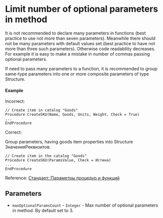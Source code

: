 # Limit number of optional parameters in method

It is not recommended to declare many parameters in functions (best practice to use not more than seven parameters). Meanwhile there should not be many parameters with default values set (best practice to have not more than three such parameters). Otherwise code readability decreases. 
For example it is easy to make a mistake in number of commas passing optional parameters.

If need to pass many parameters to a function, it is recommended to group same-type parameters into one or more composite parameters of type Structure.

#### Example

Incorrect:

```
// Create item in catalog "Goods"
Procedure CreateSKU(Name, Goods, Units, Weight, Check = True)
...
EndProcedure
```

Correct:

Group parameters, having goods item properties into Structure ЗначенияРеквизитов.

```
// Create item in the catalog "Goods"
Procedure CreateSKU(ParamsValue, Check = Истина)
...
EndProcedure
```

Reference: [Стандарт: Параметры процедур и функций](https://its.1c.ru/db/v8std#content:640:hdoc)

## Parameters

- `maxOptionalParamsCount` - `Integer` - Max number of optional parameters in method. By default set to 3.
